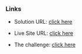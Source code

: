 ### Links

- Solution URL: [click here](https://github.com/weldu0/Frontend-Mentor-Challenges-Collection/tree/main/huddle-landing-page-with-curved-sections)

- Live Site URL: [click here](https://weldu0.github.io/Frontend-Mentor-Challenges-Collection/huddle-landing-page-with-curved-sections)

- The challenge: [click here](https://www.frontendmentor.io/challenges/huddle-landing-page-with-curved-sections-5ca5ecd01e82137ec91a50f2)